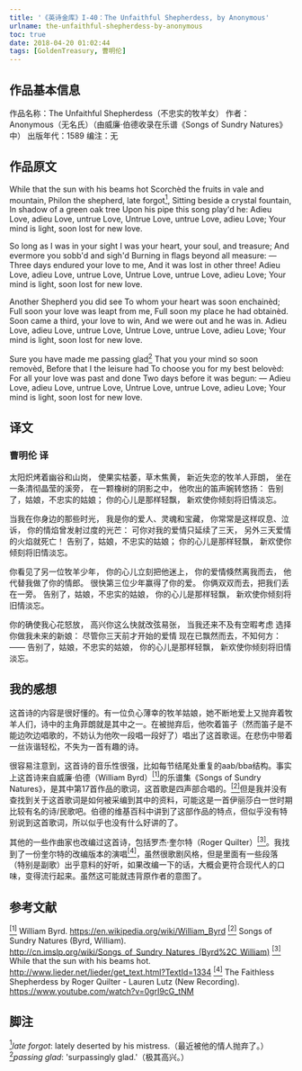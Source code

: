 ```yaml
---
title: '《英诗金库》I-40：The Unfaithful Shepherdess, by Anonymous'
urlname: the-unfaithful-shepherdess-by-anonymous
toc: true
date: 2018-04-20 01:02:44
tags: [GoldenTreasury, 曹明伦]
---
```


## 作品基本信息

作品名称：The Unfaithful Shepherdess（不忠实的牧羊女）
作者：Anonymous（无名氏）（由威廉·伯德收录在乐谱《Songs of Sundry Natures》中）
出版年代：1589
编注：无

## 作品原文

While that the sun with his beams hot
Scorchèd the fruits in vale and mountain,
Philon the shepherd, late forgot<a href="#note1" id="note1ref"><sup>1</sup></a>,
Sitting beside a crystal fountain,
In shadow of a green oak tree
Upon his pipe this song play'd he:
Adieu Love, adieu Love, untrue Love,
Untrue Love, untrue Love, adieu Love;
Your mind is light, soon lost for new love.

So long as I was in your sight
I was your heart, your soul, and treasure;
And evermore you sobb'd and sigh'd
Burning in flags beyond all measure:
—Three days endured your love to me,
And it was lost in other three!
Adieu Love, adieu Love, untrue Love,
Untrue Love, untrue Love, adieu Love;
Your mind is light, soon lost for new love.

Another Shepherd you did see
To whom your heart was soon enchainèd;
Full soon your love was leapt from me,
Full soon my place he had obtainèd.
Soon came a third, your love to win,
And we were out and he was in.
Adieu Love, adieu Love, untrue Love,
Untrue Love, untrue Love, adieu Love;
Your mind is light, soon lost for new love.

Sure you have made me passing glad<a href="#note2" id="note2ref"><sup>2</sup></a>
That you your mind so soon removèd,
Before that I the leisure had
To choose you for my best belovèd:
For all your love was past and done
Two days before it was begun: —
Adieu Love, adieu Love, untrue Love,
Untrue Love, untrue Love, adieu Love;
Your mind is light, soon lost for new love.

## 译文
### 曹明伦 译
太阳炽烤着幽谷和山岗，
使果实枯萎，草木焦黄，
新近失恋的牧羊人菲朗，
坐在一条清彻晶莹的溪旁，
在一颗橡树的阴影之中，
他吹出的笛声婉转悠扬：
告别了，姑娘，不忠实的姑娘；
你的心儿是那样轻飘，
新欢使你倾刻将旧情淡忘。

当我在你身边的那些时光，
我是你的爱人、灵魂和宝藏，
你常常是这样叹息、泣诉，
你的情焰曾发射过度的光芒：
可你对我的爱情只延续了三天，
另外三天爱情的火焰就死亡！
告别了，姑娘，不忠实的姑娘；
你的心儿是那样轻飘，
新欢使你倾刻将旧情淡忘。

你看见了另一位牧羊少年，
你的心儿立刻把他迷上，
你的爱情倏然离我而去，
他代替我做了你的情郎。
很快第三位少年赢得了你的爱。
你俩双双而去，把我们丢在一旁。
告别了，姑娘，不忠实的姑娘，
你的心儿是那样轻飘，
新欢使你倾刻将旧情淡忘。

你的确使我心花怒放，
高兴你这么快就改弦易张，
当我还来不及有空暇考虑
选择你做我未来的新娘：
尽管你三天前才开始的爱情
现在已飘然而去，不知何方：——
告别了，姑娘，不忠实的姑娘，
你的心儿是那样轻飘，
新欢使你倾刻将旧情淡忘。

## 我的感想

这首诗的内容是很好懂的。有一位负心薄幸的牧羊姑娘，她不断地爱上又抛弃着牧羊人们，诗中的主角菲朗就是其中之一。在被抛弃后，他吹着笛子（然而笛子是不能边吹边唱歌的，不妨认为他吹一段唱一段好了）唱出了这首歌谣。在悲伤中带着一丝诙谐轻松，不失为一首有趣的诗。

很容易注意到，这首诗的音乐性很强，比如每节结尾处重复的aab/bba结构。事实上这首诗来自威廉·伯德（William Byrd）<a href="#bib1" id="bib1ref"><sup>[1]</sup></a>的乐谱集《Songs of Sundry Natures》，是其中第17首作品的歌词，这首歌是四声部合唱的。<a href="#bib2" id="bib2ref"><sup>[2]</sup></a>但是我并没有查找到关于这首歌词是如何被采编到其中的资料，可能这是一首伊丽莎白一世时期比较有名的诗/民歌吧。伯德的维基百科中讲到了这部作品的特点，但似乎没有特别说到这首歌词，所以似乎也没有什么好讲的了。

其他的一些作曲家也改编过这首诗，包括罗杰·奎尔特（Roger Quilter）<a href="#bib3" id="bib3ref"><sup>[3]</sup></a>。我找到了一份奎尔特的改编版本的演唱<a href="#bib4" id="bib4ref"><sup>[4]</sup></a>，虽然很歌剧风格，但是里面有一些段落（特别是副歌）出乎意料的好听，如果改编一下的话，大概会更符合现代人的口味，变得流行起来。虽然这可能就违背原作者的意图了。

## 参考文献
<a id="bib1" href="#bib1ref"><sup>[1]</sup></a> William Byrd. https://en.wikipedia.org/wiki/William_Byrd
<a id="bib2" href="#bib2ref"><sup>[2]</sup></a> Songs of Sundry Natures (Byrd, William). <http://cn.imslp.org/wiki/Songs_of_Sundry_Natures_(Byrd%2C_William)>
<a id="bib3" href="#bib3ref"><sup>[3]</sup></a> While that the sun with his beams hot. http://www.lieder.net/lieder/get_text.html?TextId=1334
<a id="bib4" href="#bib4ref"><sup>[4]</sup></a> The Faithless Shepherdess by Roger Quilter - Lauren Lutz (New Recording). https://www.youtube.com/watch?v=0grI9cG_tNM

## 脚注
<a id="note1" href="#note1ref"><sup>1</sup></a>*late forgot*: lately deserted by his mistress.（最近被他的情人抛弃了。）
<a id="note2" href="#note2ref"><sup>2</sup></a>*passing glad*: 'surpassingly glad.'（极其高兴。）
